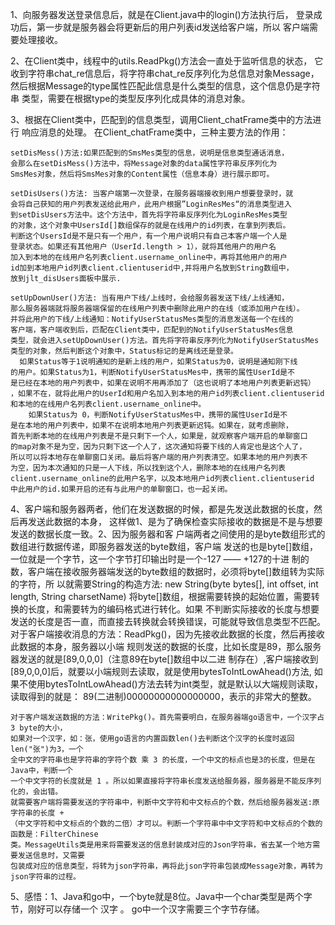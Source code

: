 1、向服务器发送登录信息后，就是在Client.java中的login()方法执行后，
登录成功后，第一步就是服务器会将更新后的用户列表id发送给客户端，所以
客户端需要处理接收。

2、在Client类中，线程中的utils.ReadPkg()方法会一直处于监听信息的状态，
    它收到字符串chat_re信息后，将字符串chat_re反序列化为总信息对象Message，
    然后根据Message的type属性匹配此信息是什么类型的信息，这个信息仍是字符串
    类型，需要在根据type的类型反序列化成具体的消息对象。

3、根据在Client类中，匹配到的信息类型，调用Client_chatFrame类中的方法进行
    响应消息的处理。
    在Client_chatFrame类中，三种主要方法的作用：

    setDisMess()方法:如果匹配到的SmsMes类型的信息，说明是信息类型通话消息，
    会那么在setDisMess()方法中，将Message对象的data属性字符串反序列化为
    SmsMes对象，然后将SmsMes对象的Content属性（信息本身）进行展示即可。

    setDisUsers()方法: 当客户端第一次登录，在服务器端接收到用户想要登录时，就
    会将自己获知的用户列表发送给此用户，此用户根据”LoginResMes“的消息类型进入
    到setDisUsers方法中。这个方法中，首先将字符串反序列化为LoginResMes类型
    的对象，这个对象中UsersId[]数组保存的就是在线用户的id列表，在拿到列表后。
    判断这个UsersId是不是只有一个用户，有一个用户说明只有自己本客户端一个人是
    登录状态。如果还有其他用户（UserId.length > 1），就将其他用户的用户名
    加入到本地的在线用户名列表client.username_online中，再将其他用户的用户
    id加到本地用户id列表client.clientuserid中,并将用户名放到String数组中，
    放到jlt_disUsers面板中展示.
    
    setUpDownUser()方法: 当有用户下线/上线时，会给服务器发送下线/上线通知，
    那么服务器端就将服务器端保留的在线用户列表中删除此用户的在线（或添加用户在线）。
    并将此用户的下线/上线通知：NotifyUserStatusMes类型的消息发送每一个在线的
    客户端，客户端收到后，匹配在Client类中，匹配到的NotifyUserStatusMes信息
    类型，就会进入setUpDownUser()方法。首先将字符串反序列化为NotifyUserStatusMes
    类型的对象，然后判断这个对象中，Status标记的是离线还是登录。
      如果Status等于1说明通知的是新上线的用户，如果Status为0，说明是通知刚下线
    的用户。如果Status为1，判断NotifyUserStatusMes中，携带的属性UserId是不
    是已经在本地的用户列表中，如果在说明不用再添加了（这也说明了本地用户列表更新迟钝）
    ，如果不在，就将此用户的UserId和用户名加入到本地的用户id列表client.clientuserid
    和本地的在线用户名列表client.username_online中。
        如果Status为 0，判断NotifyUserStatusMes中，携带的属性UserId是不
    是在本地的用户列表中，如果不在说明本地用户列表更新迟钝。如果在，就考虑删除，
    首先判断本地的在线用户列表是不是只剩下一个人，如果是，就观察客户端开启的单聊窗口
    的map对象不是为空，因为只剩下这一个人了，这次通知将要下线的人肯定也是这个人了，
    所以可以将本地存在单聊窗口关闭。最后将客户端的用户列表清空。如果本地的用户列表不
    为空，因为本次通知的只是一人下线，所以找到这个人，删除本地的在线用户名列表
    client.username_online的此用户名字，以及本地用户id列表client.clientuserid
    中此用户的id.如果开启的还有与此用户的单聊窗口，也一起关闭。
    
4、客户端和服务器两者，他们在发送数据的时候，都是先发送此数据的长度，然后再发送此数据的本身，
    这样做1、是为了确保检查实际接收的数据是不是与想要发送的数据长度一致。2、因为服务器和客
    户端两者之间使用的是byte数组形式的数组进行数据传递，即服务器发送的byte数组，客户端
    发送的也是byte[]数组，一位就是一个字节，这一个字节打印输出时是一个-127 —— +127的十进
    制的数，客户端在接收服务器端发送的byte数组的数据时，必须将byte[]数组转为实际的字符，所
    以就需要String的构造方法:
    new String(byte bytes[], int offset, int length, String charsetName)
    将byte[]数组，根据需要转换的起始位置，需要转换的长度，和需要转为的编码格式进行转化。如果
    不判断实际接收的长度与想要发送的长度是否一直，而直接去转换就会转换错误，可能就导致信息类型不匹配。
    对于客户端接收消息的方法：ReadPkg()，因为先接收此数据的长度，然后再接收此数据的本身，服务器以小端
    规则发送的数据的长度，比如长度是89，那么服务器发送的就是[89,0,0,0]（注意89在byte[]数组中以二进
    制存在）,客户端接收到[89,0,0,0]后，就要以小端规则去读取，就是使用bytesToIntLowAhead()方法,
    如果不使用bytesToIntLowAhead()方法去转为int类型，就是默认以大端规则读取，读取得到的就是：
    89(二进制)00000000000000000，表示的非常大的整数。

    对于客户端发送数据的方法：WritePkg()。首先需要明白，在服务器端go语言中，一个汉字占3 byte的大小，
    如果对一个汉字，如：张，使用go语言的内置函数len()去判断这个汉字的长度时返回len("张")为3，一个
    全中文的字符串也是字符串的字符个数 乘 3 的长度，一个中文的标点也是3的长度，但是在Java中，判断一个
    一个中文字符的长度就是 1 。所以如果直接将字符串长度发送给服务器，服务器是不能反序列化的，会出错。
    就需要客户端将需要发送的字符串中，判断中文字符和中文标点的个数，然后给服务器发送:原字符串的长度 + 
    （中文字符和中文标点的个数的二倍）才可以。判断一个字符串中中文字符和中文标点的个数的函数是：FilterChinese
    类。MessageUtils类是用来将需要发送的信息封装成对应的Json字符串，省去某一个地方需要发送信息时，又需要
    包装成对应的信息类型，将转为json字符串，再将此json字符串包装成Message对象，再转为json字符串的过程。

5、感悟：1、Java和go中，一个byte就是8位。Java中一个char类型是两个字节，刚好可以存储一个 汉字 。
        go中一个汉字需要三个字节存储。
    

    
